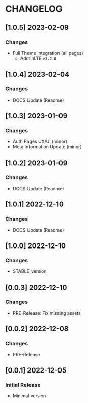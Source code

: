 # CHANGELOG

## [1.0.5] 2023-02-09
### Changes

- Full Theme Integration (all pages)
  - AdminLTE `v3.2.0`

## [1.0.4] 2023-02-04
### Changes

- DOCS Update (Readme)

## [1.0.3] 2023-01-09
### Changes

- Auth Pages UX/UI (minor)
- Meta Information Update (minor)

## [1.0.2] 2023-01-09
### Changes

- DOCS Update (Readme)

## [1.0.1] 2022-12-10
### Changes

- DOCS Update (Readme)

## [1.0.0] 2022-12-10
### Changes

- STABLE_version

## [0.0.3] 2022-12-10
### Changes

- PRE-Release: Fix missing assets

## [0.0.2] 2022-12-08
### Changes

- PRE-Release

## [0.0.1] 2022-12-05
### Initial Release

- Minimal version
